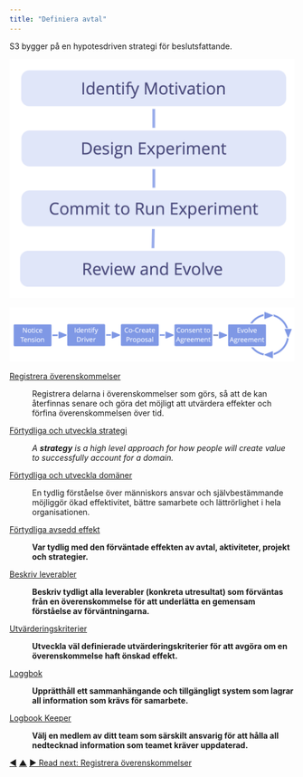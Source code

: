 ```yaml
---
title: "Definiera avtal"
---
```



S3 bygger på en hypotesdriven strategi för beslutsfattande.

![Alla överenskommelser eller beslut bör betraktas som ett experiment.](img/evolution/experiments.png)

![The Life-Cycle of an Agreement](img/evolution/agreement-lifecycle-long.png)

<dl>

  <dt><a href="record-agreements.html">Registrera överenskommelser</a></dt>
  <dd><p>Registrera delarna i överenskommelser som görs, så att de kan återfinnas senare och göra det möjligt att utvärdera effekter och förfina överenskommelsen över tid.</p></dd>

  <dt><a href="clarify-and-develop-strategy.html">Förtydliga och utveckla strategi</a></dt>
  <dd><p><em>A <strong>strategy</strong> is a high level approach for how people will create value to successfully account for a domain.</em></p></dd>

  <dt><a href="clarify-and-develop-domains.html">Förtydliga och utveckla domäner</a></dt>
  <dd><p>En tydlig förståelse över människors ansvar och självbestämmande möjliggör ökad effektivitet, bättre samarbete och lättrörlighet i hela organisationen.</p></dd>

  <dt><a href="clarify-intended-outcome.html">Förtydliga avsedd effekt</a></dt>
  <dd><p><strong>Var tydlig med den förväntade effekten av avtal, aktiviteter, projekt och strategier.</strong></p></dd>

  <dt><a href="describe-deliverables.html">Beskriv leverabler</a></dt>
  <dd><p><strong>Beskriv tydligt alla leverabler (konkreta utresultat) som förväntas från en överenskommelse för att underlätta en gemensam förståelse av förväntningarna.</strong></p></dd>

  <dt><a href="evaluation-criteria.html">Utvärderingskriterier</a></dt>
  <dd><p><strong>Utveckla väl definierade utvärderingskriterier för att avgöra om en överenskommelse haft önskad effekt.</strong></p></dd>

  <dt><a href="logbook.html">Loggbok</a></dt>
  <dd><p><strong>Upprätthåll ett sammanhängande och tillgängligt system som lagrar all information som krävs för samarbete.</strong></p></dd>

  <dt><a href="logbook-keeper.html">Logbook Keeper</a></dt>
  <dd><p><strong>Välj en medlem av ditt team som särskilt ansvarig för att hålla all nedtecknad information som teamet kräver uppdaterad.</strong></p></dd>
</dl>

<div class="bottom-nav">
<a href="continuous-improvement-of-work-process.html" title="Back to: Kontinuerlig förbättring av arbetsprocessen">◀</a> <a href="patterns.html" title="Up: The Patterns">▲</a> <a href="record-agreements.html" title="Read next: Registrera överenskommelser">▶ Read next: Registrera överenskommelser</a>
</div>


<script type="text/javascript">
Mousetrap.bind('g n', function() {
    window.location.href = 'record-agreements.html';
    return false;
});
</script>

